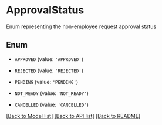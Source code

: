 # ApprovalStatus

Enum representing the non-employee request approval status

## Enum

* `APPROVED` (value: `'APPROVED'`)

* `REJECTED` (value: `'REJECTED'`)

* `PENDING` (value: `'PENDING'`)

* `NOT_READY` (value: `'NOT_READY'`)

* `CANCELLED` (value: `'CANCELLED'`)

[[Back to Model list]](../README.md#documentation-for-models) [[Back to API list]](../README.md#documentation-for-api-endpoints) [[Back to README]](../README.md)


